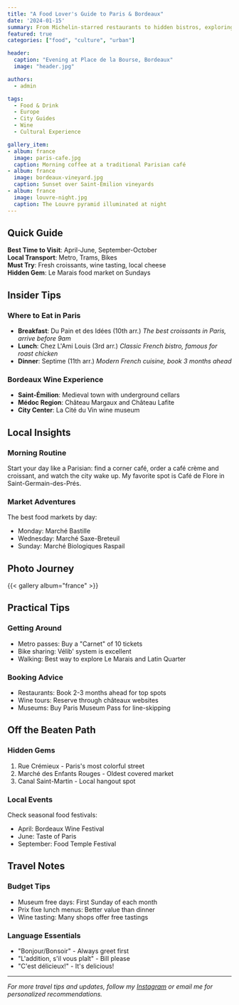 ```yaml
---
title: "A Food Lover's Guide to Paris & Bordeaux"
date: '2024-01-15'
summary: From Michelin-starred restaurants to hidden bistros, exploring France's gastronomic capitals.
featured: true
categories: ["food", "culture", "urban"]

header:
  caption: "Evening at Place de la Bourse, Bordeaux"
  image: "header.jpg"

authors:
  - admin

tags:
  - Food & Drink
  - Europe
  - City Guides
  - Wine
  - Cultural Experience

gallery_item:
- album: france
  image: paris-cafe.jpg
  caption: Morning coffee at a traditional Parisian café
- album: france
  image: bordeaux-vineyard.jpg
  caption: Sunset over Saint-Émilion vineyards
- album: france
  image: louvre-night.jpg
  caption: The Louvre pyramid illuminated at night
---
```


## Quick Guide

**Best Time to Visit**: April-June, September-October  
**Local Transport**: Metro, Trams, Bikes  
**Must Try**: Fresh croissants, wine tasting, local cheese  
**Hidden Gem**: Le Marais food market on Sundays  

## Insider Tips

### Where to Eat in Paris
- **Breakfast**: Du Pain et des Idées (10th arr.)
  _The best croissants in Paris, arrive before 9am_
- **Lunch**: Chez L'Ami Louis (3rd arr.)
  _Classic French bistro, famous for roast chicken_
- **Dinner**: Septime (11th arr.)
  _Modern French cuisine, book 3 months ahead_

### Bordeaux Wine Experience
- **Saint-Émilion**: Medieval town with underground cellars
- **Médoc Region**: Château Margaux and Château Lafite
- **City Center**: La Cité du Vin wine museum

## Local Insights

### Morning Routine
Start your day like a Parisian: find a corner café, order a café crème and croissant, and watch the city wake up. My favorite spot is Café de Flore in Saint-Germain-des-Prés.

### Market Adventures
The best food markets by day:
- Monday: Marché Bastille
- Wednesday: Marché Saxe-Breteuil
- Sunday: Marché Biologiques Raspail

## Photo Journey

{{< gallery album="france" >}}

## Practical Tips

### Getting Around
- Metro passes: Buy a "Carnet" of 10 tickets
- Bike sharing: Vélib' system is excellent
- Walking: Best way to explore Le Marais and Latin Quarter

### Booking Advice
- Restaurants: Book 2-3 months ahead for top spots
- Wine tours: Reserve through châteaux websites
- Museums: Buy Paris Museum Pass for line-skipping

## Off the Beaten Path

### Hidden Gems
1. Rue Crémieux - Paris's most colorful street
2. Marché des Enfants Rouges - Oldest covered market
3. Canal Saint-Martin - Local hangout spot

### Local Events
Check seasonal food festivals:
- April: Bordeaux Wine Festival
- June: Taste of Paris
- September: Food Temple Festival

## Travel Notes

### Budget Tips
- Museum free days: First Sunday of each month
- Prix fixe lunch menus: Better value than dinner
- Wine tasting: Many shops offer free tastings

### Language Essentials
- "Bonjour/Bonsoir" - Always greet first
- "L'addition, s'il vous plaît" - Bill please
- "C'est délicieux!" - It's delicious!

---

_For more travel tips and updates, follow my [Instagram](https://instagram.com/your_handle) or email me for personalized recommendations._ 
